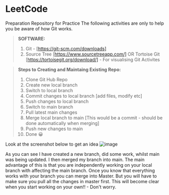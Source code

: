 # LeetCode
Preparation Repository for Practice 
The following activities are only to help you be aware of how Git works.

> __SOFTWARE:__
> 1. Git -  [https://git-scm.com/downloads]
> 2. Source Tree [https://www.sourcetreeapp.com/] OR Tortoise Git [https://tortoisegit.org/download/] - For visualising Git Activites 


> __Steps to Creating and Maintaing Existing Repo:__
> 1. Clone Git Hub Repo 
> 2. Create new local branch 
> 3. Switch to local branch 
> 4. Commit changes to local branch [add files, modify etc]
> 5. Push changes to local branch 
> 6. Switch to main branch 
> 7. Pull latest main changes 
> 8. Merge local branch to main [This would be a commit - should be done automatically when merging]
> 9. Push new changes to main
> 10. Done :grinning:


Look at the screenshot below to get an idea
![image](https://user-images.githubusercontent.com/63448690/154867480-6caefef5-7b87-49b4-884a-8da7f5cf3ac5.png)

As you can see I have created a new branch, did some work, whilst main was being updated. I then merged my branch into main. The main advantage 
of this is that you are independently working on your local branch with affecting the main branch. Once you know that everything works with your 
branch you can merge into Master. But you will have to make sure you pull all the changes in master first. This will become clear when you start
working on your own!! - Don't worry.

